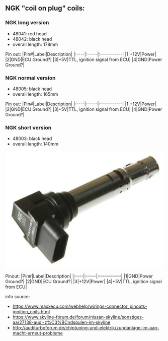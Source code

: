 ## NGK "coil on plug" coils:<br/> ## 

### NGK long version ###
- 48041: red head
- 48042: black head
- overall length: 178mm

Pin out:
|Pin#|Label|Description|
|:----|:-----|:-----------|
|1|+12V|Power|
|2|GND|ECU Ground?|
|3|+5V|TTL, ignition signal from ECU|
|4|GND|Power Ground?|

### NGK normal version ###
- 48005: black head
- overall length: 165mm

Pin out:
|Pin#|Label|Description|
|:----|:-----|:-----------|
|1|+12V|Power|
|2|GND|ECU Ground?|
|3|+5V|TTL, ignition signal from ECU|
|4|GND|Power Ground?|

### NGK short version ###
- 48003: black head
- overall length: 140mm

<img src="pictures/ngk_48003.jpg" title="NGK 48003 Short">

Pinout:
|Pin#|Label|Description|
|:----|:-----|:-----------|
|1|GND|Power Ground?|
|2|GND|ECU Ground?|
|3|+12V|Power|
|4|+5V|TTL, ignition signal from ECU|

info source: 
- https://www.maxxecu.com/webhelp/wirings-connector_pinouts-ignition_coils.html
- https://www.skyline-forum.de/forum/nissan-skyline/sonstiges-aa/27138-audi-z%C3%BCndspulen-im-skyline
- http://auditurboforum.de/chiptuning-und-elektrik/zundanlage-im-aan-macht-erneut-probleme

